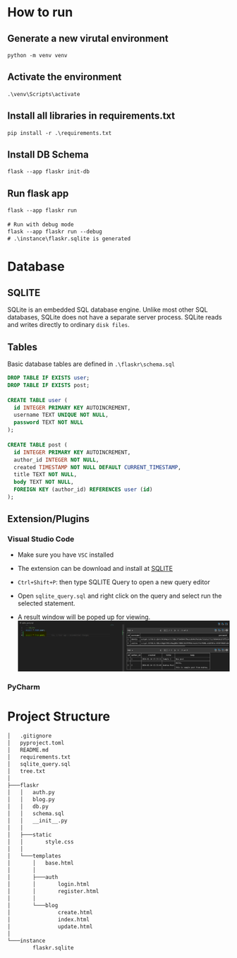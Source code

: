 # How to run

## Generate a new virutal environment
```shell
python -m venv venv
```

## Activate the environment
```shell
.\venv\Scripts\activate
```

## Install all libraries in requirements.txt
```shell
pip install -r .\requirements.txt 
```

## Install DB Schema
```shell
flask --app flaskr init-db
```

## Run flask app
```shell
flask --app flaskr run

# Run with debug mode
flask --app flaskr run --debug
# .\instance\flaskr.sqlite is generated
```

# Database
## SQLITE
SQLite is an embedded SQL database engine. Unlike most other SQL databases, SQLite does not have a separate server process. SQLite reads and writes directly to ordinary `disk files`.

## Tables
Basic database tables are defined in `.\flaskr\schema.sql`
```sql
DROP TABLE IF EXISTS user;
DROP TABLE IF EXISTS post;

CREATE TABLE user (
  id INTEGER PRIMARY KEY AUTOINCREMENT,
  username TEXT UNIQUE NOT NULL,
  password TEXT NOT NULL
);

CREATE TABLE post (
  id INTEGER PRIMARY KEY AUTOINCREMENT,
  author_id INTEGER NOT NULL,
  created TIMESTAMP NOT NULL DEFAULT CURRENT_TIMESTAMP,
  title TEXT NOT NULL,
  body TEXT NOT NULL,
  FOREIGN KEY (author_id) REFERENCES user (id)
);
```

## Extension/Plugins
### Visual Studio Code
* Make sure you have `VSC` installed
* The extension can be download and install at [SQLITE](https://marketplace.visualstudio.com/items?itemName=alexcvzz.vscode-sqlite)

* `Ctrl+Shift+P`: then type SQLITE Query to open a new query editor
* Open `sqlite_query.sql` and right click on the query and select run the selected statement. 
* A result window will be poped up for viewing. 
 ![sqlite extention](./doc/image/sqlite.png)

### PyCharm


# Project Structure
```shell
│   .gitignore
│   pyproject.toml
│   README.md
│   requirements.txt
│   sqlite_query.sql
│   tree.txt
│
├───flaskr
│   │   auth.py
│   │   blog.py
│   │   db.py
│   │   schema.sql
│   │   __init__.py
│   │
│   ├───static
│   │       style.css
│   │
│   └───templates
│       │   base.html
│       │
│       ├───auth
│       │       login.html
│       │       register.html
│       │
│       └───blog
│               create.html
│               index.html
│               update.html
│
└───instance
        flaskr.sqlite
```